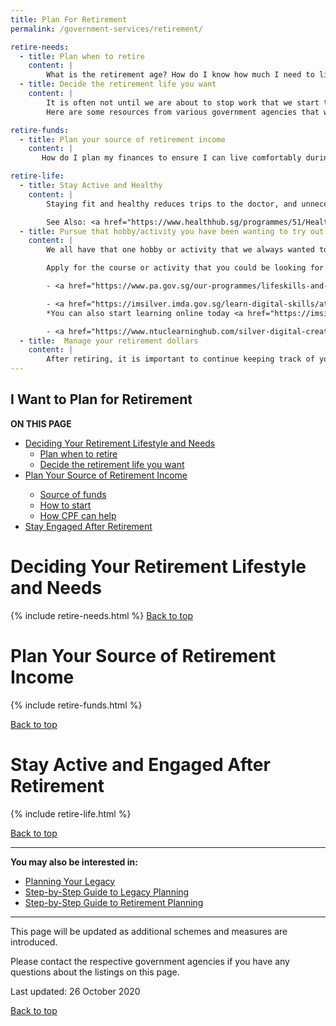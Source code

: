 ```yaml
---
title: Plan For Retirement
permalink: /government-services/retirement/

retire-needs:
  - title: Plan when to retire
    content: |
        What is the retirement age? How do I know how much I need to live comfortably during retirement?
  - title: Decide the retirement life you want
    content: |
        It is often not until we are about to stop work that we start thinking about our retirement. 
        Here are some resources from various government agencies that would be useful in your retirement planning.

retire-funds:
  - title: Plan your source of retirement income
    content: | 
       How do I plan my finances to ensure I can live comfortably during retirement? 

retire-life:
  - title: Stay Active and Healthy
    content: | 
        Staying fit and healthy reduces trips to the doctor, and unnecessary medical expenses. Maintain a healthy and active lifestyle with a balance of <a href="https://www.healthhub.sg/live-healthy/1382/rewire-after-you-retire" target="_blank">social activities</a> to keep you occupied. 

        See Also: <a href="https://www.healthhub.sg/programmes/51/Healthy_Ageing" target="_blank">Healthy Ageing Tips</a> and <a href="https://www.healthhub.sg/live-healthy/1382/rewire-after-you-retire" target="_blank">Active Ageing: Rewire after You Retire</a>
  - title: Pursue that hobby/activity you have been wanting to try out
    content: | 
        We all have that one hobby or activity that we always wanted to give it a try or pursue but had no time for.

        Apply for the course or activity that you could be looking for.

        - <a href="https://www.pa.gov.sg/our-programmes/lifeskills-and-lifestyle/senior-academy" target="_blank">PA Senior Academy Courses</a>

        - <a href="https://imsilver.imda.gov.sg/learn-digital-skills/attend-classes/digital-pods/" target="_blank">Learning Digital Skills</a>
        *You can also start learning online today <a href="https://imsilver.imda.gov.sg/seniors-go-digital/3-tiers-of-digital-skills" target="_blank">here</a>*

        - <a href="https://www.ntuclearninghub.com/silver-digital-creators/" target="_blank">Silver Digital Creators</a>
  - title:  Manage your retirement dollars
    content: |
        After retiring, it is important to continue keeping track of your expenses so you do not overspend your retirement funds. Read <a href="https://www.moneysense.gov.sg/articles/2018/10/managing-your-retirement-dollars" target="_blank">more</a> for a detailed guide by MoneySense on how you can manage your retirement dollars.
---
```


## <a name="top"></a>I Want to Plan for Retirement

<div id="toc_container">
<p class="toc_title"><b>ON THIS PAGE</b></p>
<ul class="toc_list">
  <li><a href="#needs">Deciding Your Retirement Lifestyle and Needs</a>
  <ul>
    <li><a href="#age">Plan when to retire</a></li>
    <li><a href="#needs">Decide the retirement life you want</a></li>
  </ul>
</li>
<li><a href="#money">Plan Your Source of Retirement Income</a></li>
  <ul>
    <li><a href="#funds">Source of funds</a></li>
    <li><a href="#tips">How to start</a></li>
    <li><a href="#cpf">How CPF can help</a></li>
  </ul>
<li><a href="#active">Stay Engaged After Retirement</a></li>
</ul>
</div>

# <a name="needs"></a>Deciding Your Retirement Lifestyle and Needs

{% include retire-needs.html %}
[Back to top](#top)


# <a name="money"></a>Plan Your Source of Retirement Income

{% include retire-funds.html %}

[Back to top](#top)


# <a name="active"></a>Stay Active and Engaged After Retirement

{% include retire-life.html %}

[Back to top](#top)


---------------------------------------
**You may also be interested in:**

  - [Planning Your Legacy](/government-services/plan-legacy/)
  - [Step-by-Step Guide to Legacy Planning](https://www.mylegacy.gov.sg/end-of-life-planning/)
  - [Step-by-Step Guide to Retirement Planning](https://www.moneysense.gov.sg/articles/2018/10/introduction-to-retirement-planning)

  
---------------------------------------

This page will be updated as additional schemes and measures are introduced.

Please contact the respective government agencies if you have any questions about the listings on this page.  

Last updated: 26 October 2020
 
[Back to top](#top)


